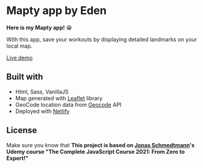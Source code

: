 # Mapty app by Eden

**Here is my Mapty app!** 😁

With this app, save your workouts by displaying detailed landmarks on your local map.

[Live demo](https://mapty-ed.netlify.app/)

## Built with

- Html, Sass, VanillaJS
- Map generated with [Leaflet](https://leafletjs.com/) library
- GeoCode location data from [Geocode](https://geocode.xyz/) API
- Deployed with [Netlify](https://www.netlify.com/)

## License

Make sure you know that **This project is based on [Jonas Schmedtmann](https://github.com/jonasschmedtmann)'s Udemy course "The Complete JavaScript Course 2021: From Zero to Expert!"**
